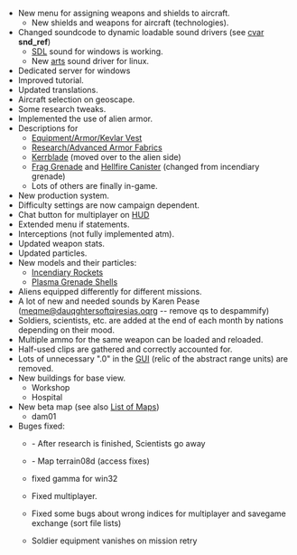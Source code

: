 - New menu for assigning weapons and shields to aircraft.
  - New shields and weapons for aircraft (technologies).
- Changed soundcode to dynamic loadable sound drivers (see
  [cvar](cvars "wikilink") **snd_ref**)
  - [SDL](SDL "wikilink") sound for windows is working.
  - New [arts](arts "wikilink") sound driver for linux.
- Dedicated server for windows
- Improved tutorial.
- Updated translations.
- Aircraft selection on geoscape.
- Some research tweaks.
- Implemented the use of alien armor.
- Descriptions for
  - [Equipment/Armor/Kevlar
    Vest](Equipment/Armor/Kevlar_Vest "wikilink")
  - [Research/Advanced Armor
    Fabrics](Research/Advanced_Armor_Fabrics "wikilink")
  - [Kerrblade](Equipment/Secondary_Weapons/Kerrblade "wikilink") (moved
    over to the alien side)
  - [Frag Grenade](Equipment/Misc/Frag_Grenade "wikilink") and [Hellfire
    Canister](Equipment/Misc/Hellfire_Canister "wikilink") (changed from
    incendiary grenade)
  - Lots of others are finally in-game.
- New production system.
- Difficulty settings are now campaign dependent.
- Chat button for multiplayer on [HUD](HUD "wikilink")
- Extended menu if statements.
- Interceptions (not fully implemented atm).
- Updated weapon stats.
- Updated particles.
- New models and their particles:
  - [Incendiary
    Rockets](Equipment/Primary_Weapons/Rocket_Launcher "wikilink")
  - [Plasma Grenade
    Shells](Equipment/Primary_Weapons/Grenade_Launcher "wikilink")
- Aliens equipped differently for different missions.
- A lot of new and needed sounds by Karen Pease
  (meqme@dauqghtersoftqiresias.oqrg -- remove qs to despammify)
- Soldiers, scientists, etc. are added at the end of each month by
  nations depending on their mood.
- Multiple ammo for the same weapon can be loaded and reloaded.
- Half-used clips are gathered and correctly accounted for.
- Lots of unnecessary ".0" in the [GUI](GUI "wikilink") (relic of the
  abstract range units) are removed.
- New buildings for base view.
  - Workshop
  - Hospital
- New beta map (see also [List of
  Maps](Mapping/List_of_Maps "wikilink"))
  - dam01
- Buges fixed:
  - \- After research is finished, Scientists go away

  - \- Map terrain08d (access fixes)

  - fixed gamma for win32

  - Fixed multiplayer.

  - Fixed some bugs about wrong indices for multiplayer and savegame
    exchange (sort file lists)

  - Soldier equipment vanishes on mission retry